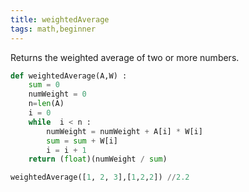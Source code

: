 ```yaml
---
title: weightedAverage
tags: math,beginner
---
```


Returns the weighted average of two or more numbers.

```py
def weightedAverage(A,W) : 
    sum = 0
    numWeight = 0
    n=len(A)
    i = 0
    while  i < n : 
        numWeight = numWeight + A[i] * W[i] 
        sum = sum + W[i] 
        i = i + 1
    return (float)(numWeight / sum) 
```

```py
weightedAverage([1, 2, 3],[1,2,2]) //2.2
```
